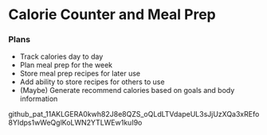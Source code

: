 # Calorie Counter and Meal Prep

### Plans
- Track calories day to day
- Plan meal prep for the week
- Store meal prep recipes for later use
- Add ability to store recipes for others to use
- (Maybe) Generate recommend calories based on goals and body information

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
